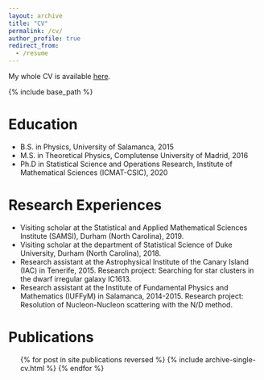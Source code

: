 ```yaml
---
layout: archive
title: "CV"
permalink: /cv/
author_profile: true
redirect_from:
  - /resume
---
```


My whole CV is available [here](/files/CV.pdf).

{% include base_path %}

Education
======
* B.S. in Physics, University of Salamanca, 2015
* M.S. in Theoretical Physics, Complutense University of Madrid, 2016
* Ph.D in Statistical Science and Operations Research, Institute of Mathematical Sciences (ICMAT-CSIC), 2020

Research Experiences
======
* Visiting scholar at the Statistical and Applied Mathematical Sciences Institute (SAMSI), Durham (North Carolina), 2019.
* Visiting scholar at the department of Statistical Science
of Duke University, Durham (North Carolina), 2018.
* Research assistant at the Astrophysical Institute of the Canary Island (IAC) in Tenerife, 2015. Research
 project: Searching for star clusters in the dwarf irregular galaxy IC1613.
* Research assistant at the Institute of Fundamental Physics and Mathematics (IUFFyM) in Salamanca, 2014-2015. Research
 project: Resolution of Nucleon-Nucleon scattering with the N/D method.


Publications
======
  <ul>{% for post in site.publications reversed %}
    {% include archive-single-cv.html %}
  {% endfor %}</ul>

<!--- 
 Talks
 ======
 <ul>{% for post in site.talks reversed %}
   {% include archive-single-talk-cv.html %}
  {% endfor %}</ul>
--> 

